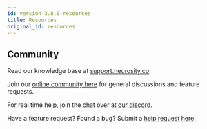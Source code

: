 ```yaml
---
id: version-3.8.0-resources
title: Resources
original_id: resources
---
```


## Community

Read our knowledge base at [support.neurosity.co](support.neurosity.co).

Join our [online community here](https://support.neurosity.co/hc/en-us/community/topics) for general discussions and feature requests.

For real time help, join the chat over at [our discord](https://discord.gg/E4dvX6g).

Have a feature request? Found a bug? Submit a [help request here](https://support.neurosity.co/hc/en-us/requests/new).